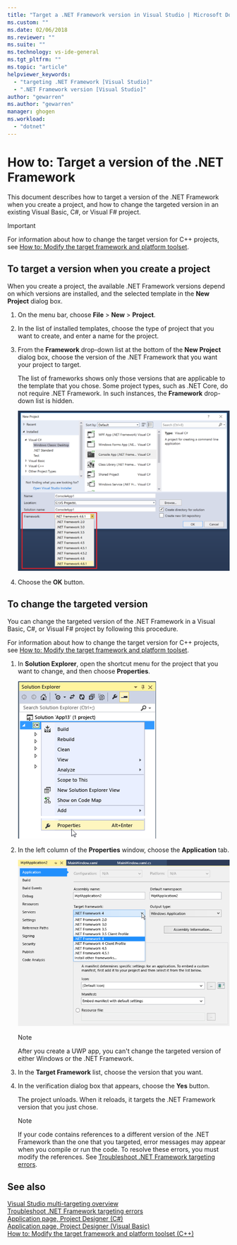 ```yaml
---
title: "Target a .NET Framework version in Visual Studio | Microsoft Docs"
ms.custom: ""
ms.date: 02/06/2018
ms.reviewer: ""
ms.suite: ""
ms.technology: vs-ide-general
ms.tgt_pltfrm: ""
ms.topic: "article"
helpviewer_keywords: 
  - "targeting .NET Framework [Visual Studio]"
  - ".NET Framework version [Visual Studio]"
author: "gewarren"
ms.author: "gewarren"
manager: ghogen
ms.workload: 
  - "dotnet"
---
```

# How to: Target a version of the .NET Framework

This document describes how to target a version of the .NET Framework when you create a project, and how to change the targeted version in an existing Visual Basic, C#, or Visual F# project.

> [!IMPORTANT]
> For information about how to change the target version for C++ projects, see [How to: Modify the target framework and platform toolset](/cpp/build/how-to-modify-the-target-framework-and-platform-toolset).

## To target a version when you create a project

When you create a project, the available .NET Framework versions depend on which versions are installed, and the selected template in the **New Project** dialog box.

1. On the menu bar, choose **File** > **New** > **Project**.

1. In the list of installed templates, choose the type of project that you want to create, and enter a name for the project.

1. From the **Framework** drop-down list at the bottom of the **New Project** dialog box, choose the version of the .NET Framework that you want your project to target.

    The list of frameworks shows only those versions that are applicable to the template that you chose. Some project types, such as .NET Core, do not require .NET Framework. In such instances, the **Framework** drop-down list is hidden.

    ![Framework drop-down in New Project dialog](media/vside-newproject-framework.png)

1. Choose the **OK** button.

## To change the targeted version

You can change the targeted version of the .NET Framework in a Visual Basic, C#, or Visual F# project by following this procedure.

For information about how to change the target version for C++ projects, see [How to: Modify the target framework and platform toolset](/cpp/build/how-to-modify-the-target-framework-and-platform-toolset).

1. In **Solution Explorer**, open the shortcut menu for the project that you want to change, and then choose **Properties**.

    ![Visual Studio Solution Explorer Properties](../ide/media/vs_slnexplorer_properties.png "vs_slnExplorer_Properties")

1. In the left column of the **Properties** window, choose the **Application** tab.

    ![Visual Studio App Properties Application tab](../ide/media/vs_slnexplorer_properties_applicationtab.png "vs_slnExplorer_Properties_ApplicationTab")

    > [!NOTE]
    > After you create a UWP app, you can't change the targeted version of either Windows or the .NET Framework.

1. In the **Target Framework** list, choose the version that you want.

1. In the verification dialog box that appears, choose the **Yes** button.

    The project unloads. When it reloads, it targets the .NET Framework version that you just chose.

    > [!NOTE]
    > If your code contains references to a different version of the .NET Framework than the one that you targeted, error messages may appear when you compile or run the code. To resolve these errors, you must modify the references. See [Troubleshoot .NET Framework targeting errors](../msbuild/troubleshooting-dotnet-framework-targeting-errors.md).

## See also

[Visual Studio multi-targeting overview](../ide/visual-studio-multi-targeting-overview.md)  
[Troubleshoot .NET Framework targeting errors](../msbuild/troubleshooting-dotnet-framework-targeting-errors.md)  
[Application page, Project Designer (C#)](../ide/reference/application-page-project-designer-csharp.md)  
[Application page, Project Designer (Visual Basic)](../ide/reference/application-page-project-designer-visual-basic.md)  
[How to: Modify the target framework and platform toolset (C++)](/cpp/build/how-to-modify-the-target-framework-and-platform-toolset)